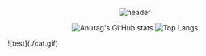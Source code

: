 <div align="center">

  ![header](https://capsule-render.vercel.app/api?type=wave&color=698359&height=300&section=header&text=환영합니다%&fontSize=40&fontColor=ffffff)
  

  ![Anurag's GitHub stats](https://github-readme-stats.vercel.app/api?username=Q5dis&show_icons=true&theme=transparent&title_color=904a3b&text_color=698359&hide_border=true&icon_color=ffffff)
  ![Top Langs](https://github-readme-stats.vercel.app/api/top-langs/?username=Q5dis&layout=compact&border_color=ffffff)
</div>
<div>
  ![test](./cat.gif)
</div>
